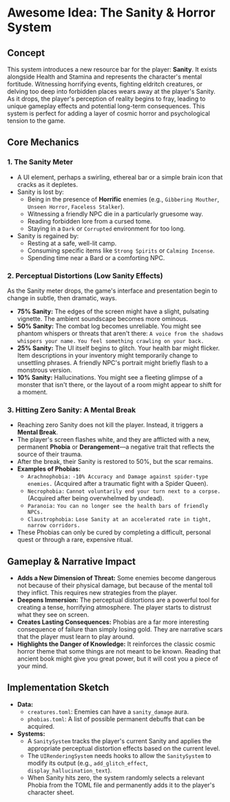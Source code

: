 # Awesome Idea: The Sanity & Horror System

## Concept

This system introduces a new resource bar for the player: **Sanity**. It exists alongside Health and Stamina and represents the character's mental fortitude. Witnessing horrifying events, fighting eldritch creatures, or delving too deep into forbidden places wears away at the player's Sanity. As it drops, the player's perception of reality begins to fray, leading to unique gameplay effects and potential long-term consequences. This system is perfect for adding a layer of cosmic horror and psychological tension to the game.

## Core Mechanics

### 1. The Sanity Meter

*   A UI element, perhaps a swirling, ethereal bar or a simple brain icon that cracks as it depletes.
*   Sanity is lost by:
    *   Being in the presence of **Horrific** enemies (e.g., `Gibbering Mouther`, `Unseen Horror`, `Faceless Stalker`).
    *   Witnessing a friendly NPC die in a particularly gruesome way.
    *   Reading forbidden lore from a cursed tome.
    *   Staying in a `Dark` or `Corrupted` environment for too long.
*   Sanity is regained by:
    *   Resting at a safe, well-lit camp.
    *   Consuming specific items like `Strong Spirits` or `Calming Incense`.
    *   Spending time near a Bard or a comforting NPC.

### 2. Perceptual Distortions (Low Sanity Effects)

As the Sanity meter drops, the game's interface and presentation begin to change in subtle, then dramatic, ways.

*   **75% Sanity:** The edges of the screen might have a slight, pulsating vignette. The ambient soundscape becomes more ominous.
*   **50% Sanity:** The combat log becomes unreliable. You might see phantom whispers or threats that aren't there: `A voice from the shadows whispers your name.` `You feel something crawling on your back.`
*   **25% Sanity:** The UI itself begins to glitch. Your health bar might flicker. Item descriptions in your inventory might temporarily change to unsettling phrases. A friendly NPC's portrait might briefly flash to a monstrous version.
*   **10% Sanity:** Hallucinations. You might see a fleeting glimpse of a monster that isn't there, or the layout of a room might appear to shift for a moment.

### 3. Hitting Zero Sanity: A Mental Break

*   Reaching zero Sanity does not kill the player. Instead, it triggers a **Mental Break**.
*   The player's screen flashes white, and they are afflicted with a new, permanent **Phobia** or **Derangement**—a negative trait that reflects the source of their trauma.
*   After the break, their Sanity is restored to 50%, but the scar remains.
*   **Examples of Phobias:**
    *   `Arachnophobia:` `-10% Accuracy and Damage against spider-type enemies.` (Acquired after a traumatic fight with a Spider Queen).
    *   `Necrophobia:` `Cannot voluntarily end your turn next to a corpse.` (Acquired after being overwhelmed by undead).
    *   `Paranoia:` `You can no longer see the health bars of friendly NPCs.`
    *   `Claustrophobia:` `Lose Sanity at an accelerated rate in tight, narrow corridors.`
*   These Phobias can only be cured by completing a difficult, personal quest or through a rare, expensive ritual.

## Gameplay & Narrative Impact

*   **Adds a New Dimension of Threat:** Some enemies become dangerous not because of their physical damage, but because of the mental toll they inflict. This requires new strategies from the player.
*   **Deepens Immersion:** The perceptual distortions are a powerful tool for creating a tense, horrifying atmosphere. The player starts to distrust what they see on screen.
*   **Creates Lasting Consequences:** Phobias are a far more interesting consequence of failure than simply losing gold. They are narrative scars that the player must learn to play around.
*   **Highlights the Danger of Knowledge:** It reinforces the classic cosmic horror theme that some things are not meant to be known. Reading that ancient book might give you great power, but it will cost you a piece of your mind.

## Implementation Sketch

*   **Data:**
    *   `creatures.toml`: Enemies can have a `sanity_damage` aura.
    *   `phobias.toml`: A list of possible permanent debuffs that can be acquired.
*   **Systems:**
    *   A `SanitySystem` tracks the player's current Sanity and applies the appropriate perceptual distortion effects based on the current level.
    *   The `UIRenderingSystem` needs hooks to allow the `SanitySystem` to modify its output (e.g., `add_glitch_effect`, `display_hallucination_text`).
    *   When Sanity hits zero, the system randomly selects a relevant Phobia from the TOML file and permanently adds it to the player's character sheet.
